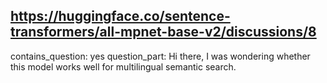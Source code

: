 ## https://huggingface.co/sentence-transformers/all-mpnet-base-v2/discussions/8

contains_question: yes
question_part: Hi there, I was wondering whether this model works well for multilingual semantic search.